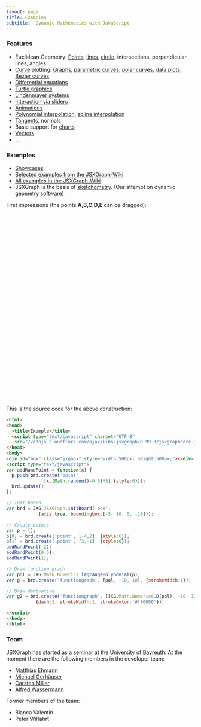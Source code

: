 ```yaml
---
layout: page
title: Examples
subtitle:  Dynamic Mathematics with JavaScript
---
```


### Features

* Euclidean Geometry:
    [Points](/wiki/index.php/Point), [lines](/wiki/index.php/Line), [circle](/wiki/index.php/Circle), intersections, perpendicular lines, angles
* [Curve](/wiki/index.php/Curve) plotting: [Graphs](/wiki/index.php/Simple_function_plotter),     [parametric curves](/wiki/index.php/Lissajous_curves), [polar curves](/wiki/index.php/Archimedean_spiral), [data plots](/wiki/index.php/Data_plot_of_live_data_via_AJAX), [Bezier curves](/wiki/index.php/Bezier_curves)
* [Differential equations](/wiki/index.php/Lotka-Volterra_equations)
* [Turtle graphics](/wiki/index.php/Category:Turtle_Graphics)
* [Lindenmayer systems](/wiki/index.php/L-systems)
* [Interaction via sliders](/wiki/index.php/Lissajous_curves)
* [Animations](/wiki/index.php/Animation_II)
* [Polynomial interpolation](/wiki/index.php/Lagrange_interpolation), [spline interpolation](/wiki/index.php/Cubic_spline_interpolation)
* [Tangents](/wiki/index.php/Mean_Value_Theorem), normals
* Basic support for [charts](/wiki/index.php/Category:Charts)
* [Vectors](/wiki/index.php/Matrix_multiplication)
* ...

### Examples

* <a href="/showcase">Showcases</a>
* <a href="/wiki/index.php/Showcases">Selected examples from the JSXGraph-Wiki</a>
* <a href="/wiki/index.php/Category:Examples">All examples in the JSXGraph-Wiki</a>
* JSXGraph is the basis of [sketchometry](//sketchometry.org). (Our attempt on dynamic geometry software)

First impressions (the points **A,B,C,D,E** can be dragged):

<div id="box" class="jxgbox" style="width:500px; height:500px;"></div>
<script type='text/javascript'>
(function(){
    var addPoint = function(x) {
      p.push(brd.create('point',
                  [x, (Math.random() - 0.5) * 3], {style:6}));
      brd.update();
    };

    var brd = JXG.JSXGraph.initBoard('box',
               {axis:true, boundingbox:[-5, 10, 5, -10]});
    var p = [];
    p[0] = brd.create('point', [-4,2], {style:6});
    p[1] = brd.create('point', [3,-1], {style:6});
    addPoint(-2);
    addPoint(0.5);
    addPoint(1);
    var pol = JXG.Math.Numerics.lagrangePolynomial(p);
    var g = brd.create('functiongraph', [pol, -10, 10], {strokeWidth:1});
    var g2 = brd.create('functiongraph', [JXG.Math.Numerics.D(pol), -10, 10],
               {dash:3, strokeWidth:1, strokeColor:'#ff0000'});

})();
</script>

This is the source code for the above construction:

```html
<html>
<head>
  <title>Example</title>
  <script type="text/javascript" charset="UTF-8"
   src="//cdnjs.cloudflare.com/ajax/libs/jsxgraph/0.99.3/jsxgraphcore.js"></script>
</head>
<body>
<div id="box" class="jxgbox" style="width:500px; height:500px;"></div>
<script type="text/javascript">
var addRandPoint = function(x) {
  p.push(brd.create('point',
              [x,(Math.random()-0.5)*3],{style:6}));
  brd.update();
};

// Init board
var brd = JXG.JSXGraph.initBoard('box',
            {axis:true, boundingbox:[-5, 10, 5, -10]});

// Create points
var p = [];
p[0] = brd.create('point', [-4,2], {style:6});
p[1] = brd.create('point', [3,-1], {style:6});
addRandPoint(-2);
addRandPoint(0.5);
addRandPoint(1);

// Draw function graph
var pol = JXG.Math.Numerics.lagrangePolynomial(p);
var g = brd.create('functiongraph', [pol, -10, 10], {strokeWidth:1});

// Draw derivative
var g2 = brd.create('functiongraph', [JXG.Math.Numerics.D(pol), -10, 10],
           {dash:3, strokeWidth:1, strokeColor:'#ff0000'});

</script>
</body>
</html>
```

### Team

JSXGraph has started as a seminar at the <a href="http://www.uni-bayreuth.de">University of Bayreuth</a>.
At the moment there are the following members in the developer team:

* <a href="http://did.mat.uni-bayreuth.de/~matthias/" target="_blank">Matthias Ehmann</a>
* <a href="http://www.michael-gerhaeuser.de/" target="_blank">Michael Gerhäuser</a>
* <a href="http://tucnak.de/" target="_blank">Carsten Miller</a>
* <a href="http://did.mat.uni-bayreuth.de/~alfred/home/index.html" target="_blank">Alfred Wassermann</a>

Former members of the team:

* Bianca Valentin
* Peter Wilfahrt
